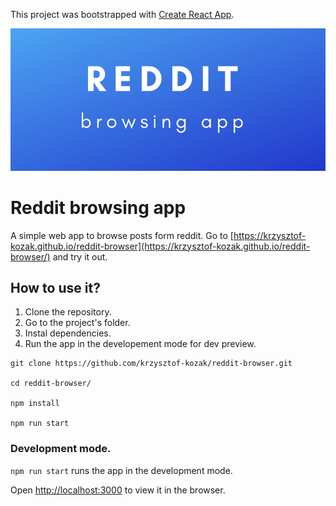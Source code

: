 This project was bootstrapped with [Create React App](https://github.com/facebook/create-react-app).

![cover](/public/logo.png)

# Reddit browsing app

A simple web app to browse posts form reddit. Go to [https://krzysztof-kozak.github.io/reddit-browser](https://krzysztof-kozak.github.io/reddit-browser/) and try it out.

## How to use it?

1. Clone the repository.
2. Go to the project's folder.
3. Instal dependencies.
4. Run the app in the developement mode for dev preview.

```
git clone https://github.com/krzysztof-kozak/reddit-browser.git

cd reddit-browser/

npm install

npm run start
```

### Development mode.

`npm run start` runs the app in the development mode.<br />

Open [http://localhost:3000](http://localhost:3000) to view it in the browser.
